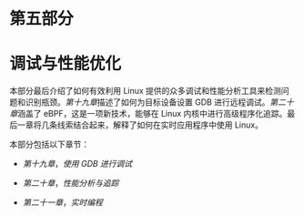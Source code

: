 # 第五部分

# 调试与性能优化

本部分最后介绍了如何有效利用 Linux 提供的众多调试和性能分析工具来检测问题和识别瓶颈。*第十九章*描述了如何为目标设备设置 GDB 进行远程调试。*第二十章*涵盖了 eBPF，这是一项新技术，能够在 Linux 内核中进行高级程序化追踪。最后一章将几条线索结合起来，解释了如何在实时应用程序中使用 Linux。

本部分包括以下章节：

+   *第十九章*，*使用 GDB 进行调试*

+   *第二十章*，*性能分析与追踪*

+   *第二十一章*，*实时编程*

